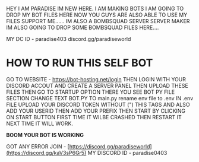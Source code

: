 HEY I AM PARADISE 
IM NEW HERE. I AM MAKING BOTS 
I AM GOING TO DROP MY BOT FILES HERE
NOW YOU GUYS ARE ALSO ABLE TO USE MY FILES
SUPPORT ME......
IM ALSO A BOMBSQUAD SERVER SERVER MAKER 
IM ALSO GOING TO DROP SOME BOMBSQUAD FILES HERE....

MY DC ID - paradise403
discord.gg/paradiseworld

# HOW TO RUN THIS SELF BOT 

GO TO WEBSITE - https://bot-hosting.net/login
THEN LOGIN WITH YOUR DISCORD ACCOUT AND CREATE A SERVER PANEL
 THEN UPLOAD THESE FILES 
 THEN GO TO STARTUP OPTION THERE YOU SEE BOT PY FILE SECTION CHANGE TEXT BOT.PY TO main.py 
 rename env file to .env
 IN .env FILE UPLOAD YOUR DISCORD TOKEN WITHOUT (") THIS TAGS AND ALSO ADD YOUR USERID THEN ADD YOUR PREFIX 
 THEN START BY CLICKING ON START BUTTON 
 FIRST TIME IT WILBE CRASHED THEN RESTART IT 
 NEXT TIME IT WILL WORK.

 **BOOM YOUR BOT IS WORKING**

 GOT ANY ERROR JOIN - [https://discord.gg/paradiseworld](https://discord.gg/kaV3sP6Gr5)
 MY DISCORD ID - paradise0403
